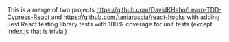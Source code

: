 This is a merge of two projects https://github.com/DavidKHahn/Learn-TDD-Cypress-React and https://github.com/taniarascia/react-hooks with adding Jest React testing library tests with 100% coverage for unit tests (except index.js that is trivial)
